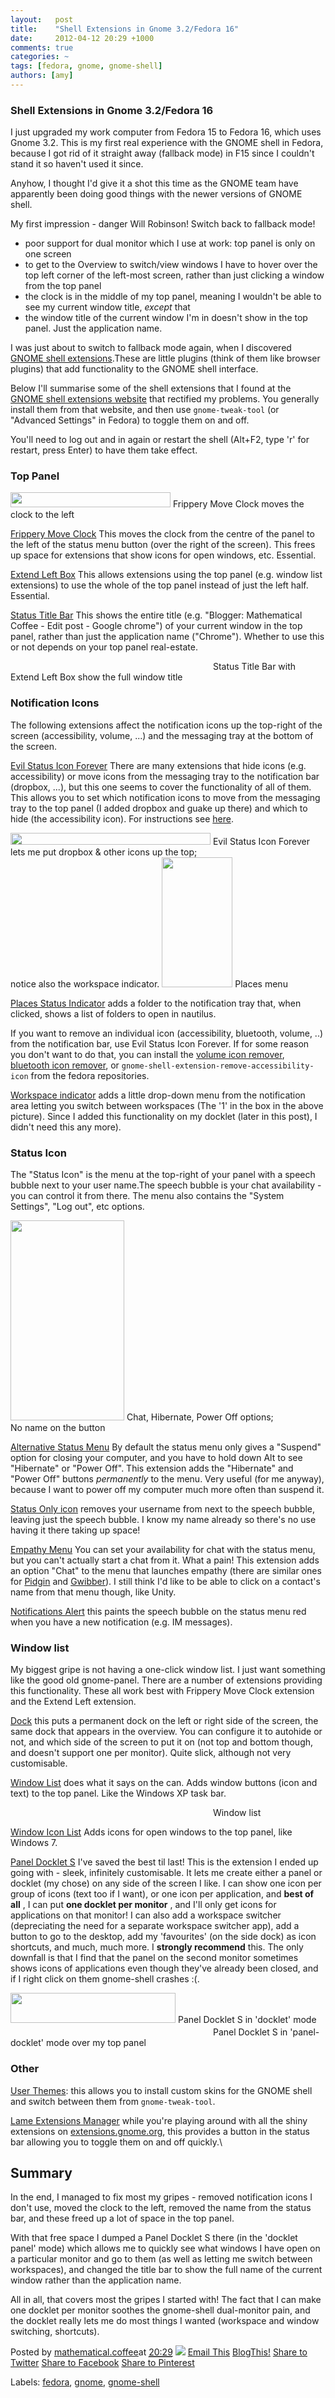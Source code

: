 ```yaml
---
layout:   post
title:    "Shell Extensions in Gnome 3.2/Fedora 16"
date:     2012-04-12 20:29 +1000
comments: true
categories: ~
tags: [fedora, gnome, gnome-shell]
authors: [amy]
---
```

### Shell Extensions in Gnome 3.2/Fedora 16

I just upgraded my work computer from Fedora 15 to Fedora 16, which uses Gnome 3.2. This is my first real experience with the GNOME shell in Fedora, because I got rid of it straight away (fallback mode) in F15 since I couldn't stand it so haven't used it since.

Anyhow, I thought I'd give it a shot this time as the GNOME team have apparently been doing good things with the newer versions of GNOME shell.

My first impression - danger Will Robinson! Switch back to fallback mode!

- poor support for dual monitor which I use at work: top panel is only on one screen
- to get to the Overview to switch/view windows I have to hover over the top left corner of the left-most screen, rather than just clicking a window from the top panel
- the clock is in the middle of my top panel, meaning I wouldn't be able to see my current window title, _except_ that
- the window title of the current window I'm in doesn't show in the top panel. Just the application name. 

I was just about to switch to fallback mode again, when I discovered [GNOME shell extensions](https://extensions.gnome.org/about/).These are little plugins (think of them like browser plugins) that add functionality to the GNOME shell interface.

Below I'll summarise some of the shell extensions that I found at the [GNOME shell extensions website](https://extensions.gnome.org/) that rectified my problems. You generally install them from that website, and then use `gnome-tweak-tool` (or "Advanced Settings" in Fedora) to toggle them on and off.

You'll need to log out and in again or restart the shell (Alt+F2, type 'r' for restart, press Enter) to have them take effect.

### Top Panel

<tbody>
<tr><td style="text-align: center;"><a href="http://3.bp.blogspot.com/-LRFm3fT1l-I/T4ePonVPNUI/AAAAAAAABSg/AmDlRetODUg/s1600/extensions_moveclock.png" imageanchor="1" style="margin-left: auto; margin-right: auto;"><img border="0" height="24" src="http://3.bp.blogspot.com/-LRFm3fT1l-I/T4ePonVPNUI/AAAAAAAABSg/AmDlRetODUg/s320/extensions_moveclock.png" width="256"></a></td></tr>
<tr><td class="tr-caption" style="text-align: center;">Frippery Move Clock moves the clock to the left</td></tr>
</tbody>

[Frippery Move Clock](https://extensions.gnome.org/extension/2/move-clock/) This moves the clock from the centre of the panel to the left of the status menu button (over the right of the screen). This frees up space for extensions that show icons for open windows, etc. Essential.

[Extend Left Box](https://extensions.gnome.org/extension/51/extend-left-box/) This allows extensions using the top panel (e.g. window list extensions) to use the whole of the top panel instead of just the left half. Essential.

[Status Title Bar](https://extensions.gnome.org/extension/59/status-title-bar/) This shows the entire title (e.g. "Blogger: Mathematical Coffee - Edit post - Google chrome") of your current window in the top panel, rather than just the application name ("Chrome"). Whether to use this or not depends on your top panel real-estate.

<tbody>
<tr><td style="text-align: center;"><a href="http://3.bp.blogspot.com/-4LlHjx-V7J8/T4eP5ELNhlI/AAAAAAAABSs/TIAH9UYin-A/s1600/extensions_windowTitle.png" imageanchor="1" style="margin-left: auto; margin-right: auto;"><img border="0" height="14" src="http://3.bp.blogspot.com/-4LlHjx-V7J8/T4eP5ELNhlI/AAAAAAAABSs/TIAH9UYin-A/s320/extensions_windowTitle.png" width="320"></a></td></tr>
<tr><td class="tr-caption" style="text-align: center;">Status Title Bar with Extend Left Box show the full window title</td></tr>
</tbody>

### Notification Icons
The following extensions affect the notification icons up the top-right of the screen (accessibility, volume, ...) and the messaging tray at the bottom of the screen.   

[Evil Status Icon Forever](https://extensions.gnome.org/extension/99/evial-status-icon-forerver/) There are many extensions that hide icons (e.g. accessibility) or move icons from the messaging tray to the notification bar (dropbox, ...), but this one seems to cover the functionality of all of them. This allows you to set which notification icons to move from the messaging tray to the top panel (I added dropbox and guake up there) and which to hide (the accessibility icon). For instructions see [here](https://github.com/brianhsu/EvilStatusIconForever).

<tbody>
<tr><td style="text-align: center;"><a href="http://1.bp.blogspot.com/-eWjnetxTTnc/T4eP_4WAiVI/AAAAAAAABS4/7ev_XGQ_FOo/s1600/extensions_evil-status-icon.png" imageanchor="1" style="margin-left: auto; margin-right: auto;"><img border="0" height="19" src="http://1.bp.blogspot.com/-eWjnetxTTnc/T4eP_4WAiVI/AAAAAAAABS4/7ev_XGQ_FOo/s320/extensions_evil-status-icon.png" width="320"></a></td></tr>
<tr><td class="tr-caption" style="text-align: center;">Evil Status Icon Forever lets me put dropbox &amp; other icons up the top; <br>notice also the workspace indicator.</td></tr>
</tbody>

<tbody>
<tr><td style="text-align: center;"><a href="http://4.bp.blogspot.com/-xBV0Y5Pommw/T4eZhqMM8nI/AAAAAAAABT0/16OLK8gvjiM/s1600/screenshot_8.png" imageanchor="1" style="clear: left; margin-bottom: 1em; margin-left: auto; margin-right: auto;"><img border="0" height="208" src="http://4.bp.blogspot.com/-xBV0Y5Pommw/T4eZhqMM8nI/AAAAAAAABT0/16OLK8gvjiM/s320/screenshot_8.png" width="113"></a></td></tr>
<tr><td class="tr-caption" style="text-align: center;">Places menu</td></tr>
</tbody>

[Places Status Indicator](https://extensions.gnome.org/extension/8/places-status-indicator/) adds a folder to the notification tray that, when clicked, shows a list of folders to open in nautilus.

If you want to remove an individual icon (accessibility, bluetooth, volume, ..) from the notification bar, use Evil Status Icon Forever. If for some reason you don't want to do that, you can install the [volume icon remover](https://extensions.gnome.org/extension/124/volume-icon-remover/), [bluetooth icon remover](https://extensions.gnome.org/extension/125/bluetooth-icon-remover/), or `gnome-shell-extension-remove-accessibility-icon` from the fedora repositories.

[Workspace indicator](https://extensions.gnome.org/extension/21/workspace-indicator/) adds a little drop-down menu from the notification area letting you switch between workspaces (The '1' in the box in the above picture). Since I added this functionality on my docklet (later in this post), I didn't need this any more).

### Status Icon
The "Status Icon" is the menu at the top-right of your panel with a speech bubble next to your user name.The speech bubble is your chat availability - you can control it from there. The menu also contains the "System Settings", "Log out", etc options.  

<tbody>
<tr><td style="text-align: center;"><a href="http://1.bp.blogspot.com/-jVUn7sfnS34/T4eQTQAKIQI/AAAAAAAABTE/stbAvzoWn3A/s1600/status_menu.png" imageanchor="1" style="clear: left; margin-bottom: 1em; margin-left: auto; margin-right: auto;"><img border="0" height="320" src="http://1.bp.blogspot.com/-jVUn7sfnS34/T4eQTQAKIQI/AAAAAAAABTE/stbAvzoWn3A/s320/status_menu.png" width="182"></a></td></tr>
<tr><td class="tr-caption" style="text-align: center;">Chat, Hibernate, Power Off options;<br>No name on the button</td></tr>
</tbody>

[Alternative Status Menu](https://extensions.gnome.org/extension/5/alternative-status-menu/) By default the status menu only gives a "Suspend" option for closing your computer, and you have to hold down Alt to see "Hibernate" or "Power Off". This extension adds the "Hibernate" and "Power Off" buttons _permanently_ to the menu. Very useful (for me anyway), because I want to power off my computer much more often than suspend it.

[Status Only icon](https://extensions.gnome.org/extension/40/status-only-icon/) removes your username from next to the speech bubble, leaving just the speech bubble. I know my name already so there's no use having it there taking up space!

[Empathy Menu](https://extensions.gnome.org/extension/259/empathy-menu/) You can set your availability for chat with the status menu, but you can't actually start a chat from it. What a pain! This extension adds an option "Chat" to the menu that launches empathy (there are similar ones for [Pidgin](https://extensions.gnome.org/extension/260/pidgin-menu/) and [Gwibber](https://extensions.gnome.org/extension/198/empathy-gwibber-in-usermenu/)). I still think I'd like to be able to click on a contact's name from that menu though, like Unity.

[Notifications Alert](https://extensions.gnome.org/extension/258/notifications-alert-on-user-menu/) this paints the speech bubble on the status menu red when you have a new notification (e.g. IM messages).

### Window list
My biggest gripe is not having a one-click window list. I just want something like the good old gnome-panel. There are a number of extensions providing this functionality. These all work best with Frippery Move Clock extension and the Extend Left extension.  

[Dock](https://extensions.gnome.org/extension/17/dock/) this puts a permanent dock on the left or right side of the screen, the same dock that appears in the overview. You can configure it to autohide or not, and which side of the screen to put it on (not top and bottom though, and doesn't support one per monitor). Quite slick, although not very customisable.

[Window List](https://extensions.gnome.org/extension/25/window-list/) does what it says on the can. Adds window buttons (icon and text) to the top panel. Like the Windows XP task bar.

<tbody>
<tr><td style="text-align: center;"><a href="http://1.bp.blogspot.com/-L-gjvxHC5lw/T4efy2_o-FI/AAAAAAAABUY/kB6TjR38sfc/s1600/window_list.png" imageanchor="1" style="margin-left: auto; margin-right: auto;"><img border="0" height="12" width="320" src="http://1.bp.blogspot.com/-L-gjvxHC5lw/T4efy2_o-FI/AAAAAAAABUY/kB6TjR38sfc/s320/window_list.png"></a></td></tr>
<tr><td class="tr-caption" style="text-align: center;">Window list</td></tr>
</tbody>

[Window Icon List](https://extensions.gnome.org/extension/70/window-icon-list/) Adds icons for open windows to the top panel, like Windows 7.

[Panel Docklet S](https://extensions.gnome.org/extension/105/panel-docklet/) I've saved the best til last! This is the extension I ended up going with - sleek, infinitely customisable. It lets me create either a panel or docklet (my chose) on any side of the screen I like. I can show one icon per group of icons (text too if I want), or one icon per application, and **best of all** , I can put **one docklet per monitor** , and I'll only get icons for applications on that monitor! I can also add a workspace switcher (depreciating the need for a separate workspace switcher app), add a button to go to the desktop, add my 'favourites' (on the side dock) as icon shortcuts, and much, much more. I **strongly recommend** this. The only downfall is that I find that the panel on the second monitor sometimes shows icons of applications even though they've already been closed, and if I right click on them gnome-shell crashes :(.

<tbody>
<tr><td style="text-align: center;"><a href="http://4.bp.blogspot.com/-EaSonIKNG9k/T4eY0bOx8fI/AAAAAAAABTc/iQdLAX_jZMc/s1600/extension_panel_docklet.png" imageanchor="1" style="margin-left: auto; margin-right: auto;"><img border="0" height="48" src="http://4.bp.blogspot.com/-EaSonIKNG9k/T4eY0bOx8fI/AAAAAAAABTc/iQdLAX_jZMc/s320/extension_panel_docklet.png" width="264"></a></td></tr>
<tr><td class="tr-caption" style="text-align: center;">Panel Docklet S in 'docklet' mode</td></tr>
</tbody>

<tbody>
<tr><td style="text-align: center;"><a href="http://3.bp.blogspot.com/-Invamlb_aGc/T4ecou4_ikI/AAAAAAAABUI/Paodoh0Wsow/s1600/extension_panedocklet.png" imageanchor="1" style="margin-left: auto; margin-right: auto;"><img border="0" height="17" src="http://3.bp.blogspot.com/-Invamlb_aGc/T4ecou4_ikI/AAAAAAAABUI/Paodoh0Wsow/s320/extension_panedocklet.png" width="320"></a></td></tr>
<tr><td class="tr-caption" style="text-align: center;">Panel Docklet S in 'panel-docklet' mode over my top panel</td></tr>
</tbody>

### Other

[User Themes](https://extensions.gnome.org/extension/19/user-themes/): this allows you to install custom skins for the GNOME shell and switch between them from `gnome-tweak-tool`.

[Lame Extensions Manager](https://extensions.gnome.org/extension/141/lame-extensions-manager/) while you're playing around with all the shiny extensions on [extensions.gnome.org](https://extensions.gnome.org/), this provides a button in the status bar allowing you to toggle them on and off quickly.\

## Summary

In the end, I managed to fix most my gripes - removed notification icons I don't use, moved the clock to the left, removed the name from the status bar, and these freed up a lot of space in the top panel.

With that free space I dumped a Panel Docklet S there (in the 'docklet panel' mode) which allows me to quickly see what windows I have open on a particular monitor and go to them (as well as letting me switch between workspaces), and changed the title bar to show the full name of the current window rather than the application name.

All in all, that covers most the gripes I started with! The fact that I can make one docklet per monitor soothes the gnome-shell dual-monitor pain, and the docklet really lets me do most things I wanted (workspace and window switching, shortcuts).

Posted by [mathematical.coffee](http://www.blogger.com/profile/15453196627437456098 "author profile")at [<abbr class="published" title="2012-04-12T20:29:00-07:00">20:29</abbr>](shell-extensions-in-gnome-32fedora-16.html "permanent link") [![](http://img2.blogblog.com/img/icon18_edit_allbkg.gif)](http://www.blogger.com/post-edit.g?blogID=7039473604287682752&postID=6342846385485526200&from=pencil "Edit Post")
 [Email This](http://www.blogger.com/share-post.g?blogID=7039473604287682752&postID=6342846385485526200&target=email "Email This") [BlogThis!](http://www.blogger.com/share-post.g?blogID=7039473604287682752&postID=6342846385485526200&target=blog "BlogThis!") [Share to Twitter](http://www.blogger.com/share-post.g?blogID=7039473604287682752&postID=6342846385485526200&target=twitter "Share to Twitter") [Share to Facebook](http://www.blogger.com/share-post.g?blogID=7039473604287682752&postID=6342846385485526200&target=facebook "Share to Facebook") [Share to Pinterest](http://www.blogger.com/share-post.g?blogID=7039473604287682752&postID=6342846385485526200&target=pinterest "Share to Pinterest")
<plusone source="blogger:blog:plusone" href="http://mathematicalcoffee.blogspot.com/2012/04/shell-extensions-in-gnome-32fedora-16.html" size="medium" width="300" annotation="inline"></plusone>

Labels: [fedora](../../search/label/fedora.html), [gnome](../../search/label/gnome.html), [gnome-shell](../../search/label/gnome-shell.html)

